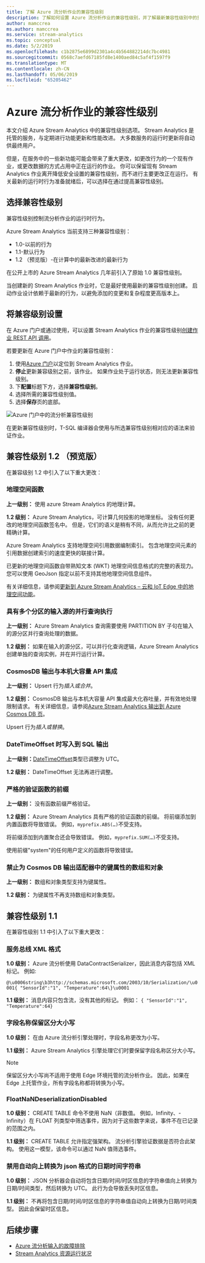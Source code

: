 ```yaml
---
title: 了解 Azure 流分析作业的兼容性级别
description: 了解如何设置 Azure 流分析作业的兼容性级别，并了解最新兼容性级别中的重大更改
author: mamccrea
ms.author: mamccrea
ms.service: stream-analytics
ms.topic: conceptual
ms.date: 5/2/2019
ms.openlocfilehash: c1b2875e6899d2301a4c4b564882214dc7bc4981
ms.sourcegitcommit: 0568c7aefd67185fd8e1400aed84c5af4f1597f9
ms.translationtype: MT
ms.contentlocale: zh-CN
ms.lasthandoff: 05/06/2019
ms.locfileid: "65205462"
---
```

# <a name="compatibility-level-for-azure-stream-analytics-jobs"></a>Azure 流分析作业的兼容性级别

本文介绍 Azure Stream Analytics 中的兼容性级别选项。 Stream Analytics 是托管的服务，与定期进行功能更新和性能改进。 大多数服务的运行时更新将自动供最终用户。 

但是，在服务中的一些新功能可能会带来了重大更改，如更改行为的一个现有作业，或更改数据的方式占用中正在运行的作业。 你可以保留现有 Stream Analytics 作业离开降低安全设置的兼容性级别，而不进行主要更改正在运行。 有关最新的运行时行为准备就绪后，可以选择在通过提高兼容性级别。 

## <a name="choose-a-compatibility-level"></a>选择兼容性级别

兼容性级别控制流分析作业的运行时行为。 

Azure Stream Analytics 当前支持三种兼容性级别：

* 1.0-以前的行为
* 1.1-默认行为
* 1.2 （预览版）-在计算中的最新改进的最新行为

在公开上市的 Azure Stream Analytics 几年前引入了原始 1.0 兼容性级别。

当创建新的 Stream Analytics 作业时，它是最好使用最新的兼容性级别创建。 启动作业设计依赖于最新的行为，以避免添加的变更和复杂程度更高版本上。

## <a name="set-the-compatibility-level"></a>将兼容级别设置

在 Azure 门户或通过使用，可以设置 Stream Analytics 作业的兼容性级别[创建作业 REST API 调用](/rest/api/streamanalytics/stream-analytics-job)。

若要更新在 Azure 门户中作业的兼容性级别：

1. 使用[Azure 门户](https://portal.azure.com)以定位到 Stream Analytics 作业。
2. **停止**更新兼容级别之前，该作业。 如果作业处于运行状态，则无法更新兼容性级别。
3. 下**配置**标题下方，选择**兼容性级别**。
4. 选择所需的兼容性级别值。
5. 选择**保存**页的底部。

![Azure 门户中的流分析兼容性级别](media/stream-analytics-compatibility-level/stream-analytics-compatibility.png)

在更新兼容性级别时，T-SQL 编译器会使用与所选兼容性级别相对应的语法来验证作业。

## <a name="compatibility-level-12-preview"></a>兼容性级别 1.2 （预览版）

在兼容级别 1.2 中引入了以下重大更改：

### <a name="geospatial-functions"></a>地理空间函数

**上一级别：** 使用 azure Stream Analytics 的地理计算。

**1.2 级别：** Azure Stream Analytics，可计算几何投影的地理坐标。 没有任何更改的地理空间函数签名中。 但是，它们的语义是稍有不同，从而允许比之前的更精确计算。

Azure Stream Analytics 支持地理空间引用数据编制索引。 包含地理空间元素的引用数据创建索引的速度更快的联接计算。

已更新的地理空间函数自带熟知文本 (WKT) 地理空间信息格式的完整的表现力。 您可以使用 GeoJson 指定以前不支持其他地理空间信息组件。

有关详细信息，请参阅[更新到 Azure Stream Analytics – 云和 IoT Edge 中的地理空间功能](https://azure.microsoft.com/blog/updates-to-geospatial-functions-in-azure-stream-analytics-cloud-and-iot-edge/)。

### <a name="parallel-query-execution-for-input-sources-with-multiple-partitions"></a>具有多个分区的输入源的并行查询执行

**上一级别：** Azure Stream Analytics 查询需要使用 PARTITION BY 子句在输入的源分区并行查询处理的数据。

**1.2 级别：** 如果在输入的源分区，可以并行化查询逻辑，Azure Stream Analytics 创建单独的查询实例，并在并行运行计算。

### <a name="native-bulk-api-integration-with-cosmosdb-output"></a>CosmosDB 输出与本机大容量 API 集成

**上一级别：** Upsert 行为*插入或合并*。

**1.2 级别：** CosmosDB 输出与本机大容量 API 集成最大化吞吐量，并有效地处理限制请求。 有关详细信息，请参阅[Azure Stream Analytics 输出到 Azure Cosmos DB 页](https://docs.microsoft.com/azure/stream-analytics/stream-analytics-documentdb-output#improved-throughput-with-compatibility-level-12)。

Upsert 行为*插入或替换*。

### <a name="datetimeoffset-when-writing-to-sql-output"></a>DateTimeOffset 时写入到 SQL 输出

**上一级别：**[DateTimeOffset](https://docs.microsoft.com/sql/t-sql/data-types/datetimeoffset-transact-sql?view=sql-server-2017)类型已调整为 UTC。

**1.2 级别：** DateTimeOffset 无法再进行调整。

### <a name="strict-validation-of-prefix-of-functions"></a>严格的验证函数的前缀

**上一级别：** 没有函数前缀严格验证。

**1.2 级别：** Azure Stream Analytics 具有严格的验证函数的前缀。 将前缀添加到内置函数将导致错误。 例如，`myprefix.ABS(…)`不受支持。

将前缀添加到内置聚合还会导致错误。 例如，`myprefix.SUM(…)`不受支持。

使用前缀"system"的任何用户定义的函数将导致错误。

### <a name="disallow-array-and-object-as-key-properties-in-cosmos-db-output-adapter"></a>禁止为 Cosmos DB 输出适配器中的键属性的数组和对象

**上一级别：** 数组和对象类型支持为键属性。

**1.2 级别：** 为键属性不再支持数组和对象类型。

## <a name="compatibility-level-11"></a>兼容性级别 1.1

在兼容性级别 1.1 中引入了以下重大更改：

### <a name="service-bus-xml-format"></a>服务总线 XML 格式

**1.0 级别：** Azure 流分析使用 DataContractSerializer，因此消息内容包括 XML 标记。 例如:

`@\u0006string\b3http://schemas.microsoft.com/2003/10/Serialization/\u0001{ "SensorId":"1", "Temperature":64\}\u0001`

**1.1 级别：** 消息内容只包含流，没有其他的标记。 例如： `{ "SensorId":"1", "Temperature":64}`

### <a name="persisting-case-sensitivity-for-field-names"></a>字段名称保留区分大小写

**1.0 级别：** 在由 Azure 流分析引擎处理时，字段名称更改为小写。

**1.1 级别：** Azure Stream Analytics 引擎处理它们时要保留字段名称区分大小写。

> [!NOTE]
> 保留区分大小写尚不适用于使用 Edge 环境托管的流分析作业。 因此，如果在 Edge 上托管作业，所有字段名称都将转换为小写。

### <a name="floatnandeserializationdisabled"></a>FloatNaNDeserializationDisabled

**1.0 级别：** CREATE TABLE 命令不使用 NaN（非数值。 例如，Infinity、-Infinity）在 FLOAT 列类型中筛选事件，因为对于这些数字来说，事件不在已记录的范围之内。

**1.1 级别：** CREATE TABLE 允许指定强架构。 流分析引擎验证数据是否符合此架构。 使用这一模型，该命令可以通过 NaN 值筛选事件。

### <a name="disable-automatic-upcast-for-datetime-strings-in-json"></a>禁用自动向上转换为 json 格式的日期时间字符串

**1.0 级别：** JSON 分析器会自动将包含日期/时间/时区信息的字符串值向上转换为日期/时间类型，然后转换为 UTC。 此行为会导致丢失时区信息。

**1.1 级别：** 不再将包含日期/时间/时区信息的字符串值自动向上转换为日期/时间类型。 因此会保留时区信息。

## <a name="next-steps"></a>后续步骤

* [Azure 流分析输入的故障排除](stream-analytics-troubleshoot-input.md)
* [Stream Analytics 资源运行状况](stream-analytics-resource-health.md)
